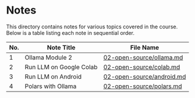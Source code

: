 # Notes

This directory contains notes for various topics covered in the course. Below is a table listing each note in sequential order.

| No. | Note Title                        | File Name                          |
|-----|-----------------------------------|------------------------------------|
| 1   | Ollama Module 2                            | [02-open-source/ollama.md](02-open-source/ollama.md) |
| 2   | Run LLM on Google Colab                             | [02-open-source/colab.md](02-open-source/colab.md) |
| 3   | Run LLM on Android                           | [02-open-source/android.md](02-open-source/android.md) |
| 4   | Polars with Ollama                            | [02-open-source/polars.md](02-open-source/polars.md) |

